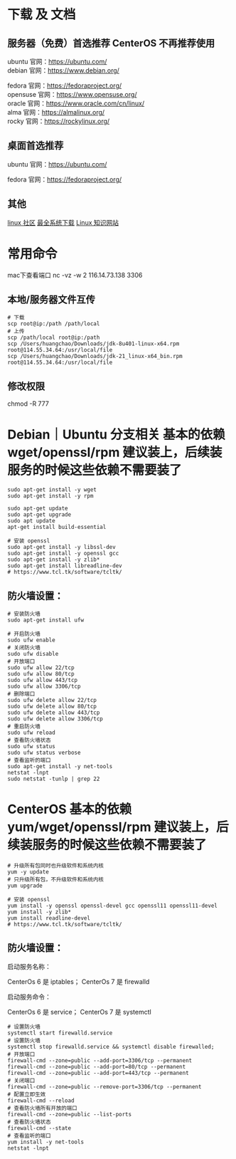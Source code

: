 # 下载 及 文档
## 服务器（免费）首选推荐 CenterOS 不再推荐使用
ubuntu 官网：https://ubuntu.com/ \
debian 官网：https://www.debian.org/

fedora 官网：https://fedoraproject.org/ \
opensuse 官网：https://www.opensuse.org/ \
oracle 官网：https://www.oracle.com/cn/linux/ \
alma 官网：https://almalinux.org/ \
rocky 官网：https://rockylinux.org/

## 桌面首选推荐
ubuntu 官网：https://ubuntu.com/

fedora 官网：https://fedoraproject.org/
## 其他
[linux 社区](https://www.linux.org/pages/download/)
[最全系统下载](https://www.linux.org/pages/download/)
[Linux 知识网站](https://www.linuxcool.com/)

# 常用命令
mac下查看端口 nc -vz -w 2 116.14.73.138 3306

## 本地/服务器文件互传
```shell
# 下载
scp root@ip:/path /path/local
# 上传
scp /path/local root@ip:/path
scp /Users/huangchao/Downloads/jdk-8u401-linux-x64.rpm root@114.55.34.64:/usr/local/file
scp /Users/huangchao/Downloads/jdk-21_linux-x64_bin.rpm root@114.55.34.64:/usr/local/file
```

## 修改权限
chmod -R 777

# Debian｜Ubuntu 分支相关 基本的依赖 wget/openssl/rpm 建议装上，后续装服务的时候这些依赖不需要装了
[//]: # (sourcecode /usr/local/src)
[//]: # (file /usr/local/file)
```shell
sudo apt-get install -y wget
sudo apt-get install -y rpm

sudo apt-get update
sudo apt-get upgrade
sudo apt update
apt-get install build-essential

# 安装 openssl
sudo apt-get install -y libssl-dev
sudo apt-get install -y openssl gcc
sudo apt-get install -y zlib*
sudo apt-get install libreadline-dev
# https://www.tcl.tk/software/tcltk/
```

## 防火墙设置：
```shell
# 安装防火墙
sudo apt-get install ufw

# 开启防火墙
sudo ufw enable
# 关闭防火墙
sudo ufw disable
# 开放端口
sudo ufw allow 22/tcp
sudo ufw allow 80/tcp
sudo ufw allow 443/tcp
sudo ufw allow 3306/tcp
# 删除端口
sudo ufw delete allow 22/tcp
sudo ufw delete allow 80/tcp
sudo ufw delete allow 443/tcp
sudo ufw delete allow 3306/tcp
# 重启防火墙
sudo ufw reload
# 查看防火墙状态
sudo ufw status
sudo ufw status verbose
# 查看监听的端口
sudo apt-get install -y net-tools
netstat -lnpt
sudo netstat -tunlp | grep 22
```
# CenterOS 基本的依赖 yum/wget/openssl/rpm 建议装上，后续装服务的时候这些依赖不需要装了
```shell
# 升级所有包同时也升级软件和系统内核
yum -y update
# 只升级所有包，不升级软件和系统内核
yum upgrade

# 安装 openssl
yum install -y openssl openssl-devel gcc openssl11 openssl11-devel
yum install -y zlib*
yum install readline-devel
# https://www.tcl.tk/software/tcltk/
```

## 防火墙设置：
启动服务名称：

CenterOs 6 是 iptables；
CenterOs 7 是 firewalld

启动服务命令：

CenterOs 6 是 service；
CenterOs 7 是 systemctl

```shell
# 设置防火墙
systemctl start firewalld.service
# 设置防火墙
systemctl stop firewalld.service && systemctl disable firewalled;
# 开放端口
firewall-cmd --zone=public --add-port=3306/tcp --permanent
firewall-cmd --zone=public --add-port=80/tcp --permanent
firewall-cmd --zone=public --add-port=443/tcp --permanent
# 关闭端口
firewall-cmd --zone=public --remove-port=3306/tcp --permanent
# 配置立即生效
firewall-cmd --reload
# 查看防火墙所有开放的端口
firewall-cmd --zone=public --list-ports
# 查看防火墙状态
firewall-cmd --state
# 查看监听的端口
yum install -y net-tools
netstat -lnpt
```
